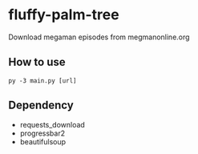 # fluffy-palm-tree
Download megaman episodes from megmanonline.org


## How to use

`py -3 main.py [url]`

## Dependency

* requests_download
* progressbar2
* beautifulsoup
